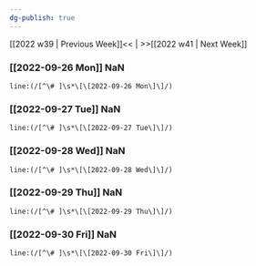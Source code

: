 ```yaml
---
dg-publish: true
---
```

[[2022 w39 | Previous Week]]<< | >>[[2022 w41 | Next Week]]
### [[2022-09-26 Mon]] NaN
```query
line:(/[^\# ]\s*\[\[2022-09-26 Mon\]\]/)
```
### [[2022-09-27 Tue]] NaN
```query
line:(/[^\# ]\s*\[\[2022-09-27 Tue\]\]/)
```
### [[2022-09-28 Wed]] NaN
```query
line:(/[^\# ]\s*\[\[2022-09-28 Wed\]\]/)
```
### [[2022-09-29 Thu]] NaN
```query
line:(/[^\# ]\s*\[\[2022-09-29 Thu\]\]/)
```
### [[2022-09-30 Fri]] NaN
```query
line:(/[^\# ]\s*\[\[2022-09-30 Fri\]\]/)
```